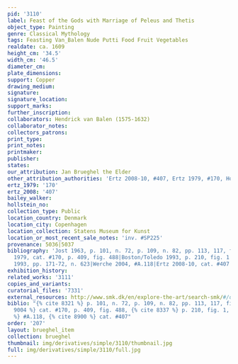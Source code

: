 ```yaml
---
pid: '3110'
label: Feast of the Gods with Marriage of Peleus and Thetis
object_type: Painting
genre: Classical Mythology
tags: Feasting Van_Balen Nude Putti Food Fruit Vegetables
realdate: ca. 1609
height_cm: '34.5'
width_cm: '46.5'
diameter_cm: 
plate_dimensions: 
support: Copper
drawing_medium: 
signature: 
signature_location: 
support_marks: 
further_inscription: 
collaborators: Hendrick van Balen (1575-1632)
collaborator_notes: 
collectors_patrons: 
print_type: 
print_notes: 
printmaker: 
publisher: 
states: 
our_attribution: Jan Brueghel the Elder
other_attribution_authorities: 'Ertz 2008-10, #407, Ertz 1979, #170, Honig database'
ertz_1979: '170'
ertz_2008: '407'
bailey_walker: 
hollstein_no: 
collection_type: Public
location_country: Denmark
location_city: Copenhagen
location_collection: Statens Museum for Kunst
location_or_most_recent_sale_notes: 'inv. #SP225'
provenance: 5036|5037
bibliography: 'Jost 1963, p. 101, n. 72, p. 109, n. 82, pp. 113, 117, fig. 16|Ertz
  1979, cat. #170, p. 409, fig. 488|Boston/Toledo 1993, p. 210, fig. 1|Froitzheim-Hegger
  1993, pp. 171-72, n. 623|Werche 2004, #A.118|Ertz 2008-10, cat. #407'
exhibition_history: 
related_works: '3111'
copies_and_variants: 
curatorial_files: '7331'
external_resources: http://www.smk.dk/en/explore-the-art/search-smk/#/detail/KMSsp225
biblio: "{% cite 8321 %} p. 101, n. 72, p. 109, n. 82, pp. 113, 117, fig. 16, {% cite
  9004 %} cat. #170, p. 409, fig. 488, {% cite 8337 %} p. 210, fig. 1, {% cite 8912
  %} #A.118, {% cite 8900 %} cat. #407"
order: '207'
layout: brueghel_item
collection: brueghel
thumbnail: img/derivatives/simple/3110/thumbnail.jpg
full: img/derivatives/simple/3110/full.jpg
---
```

